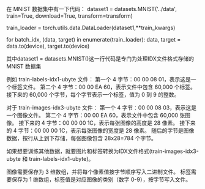 在 MNIST 数据集中有一下代码：
dataset1 = datasets.MNIST('../data', train=True, download=True,
                       transform=transform)    

train_loader = torch.utils.data.DataLoader(dataset1,**train_kwargs)

for batch_idx, (data, target) in enumerate(train_loader):
        data, target = data.to(device), target.to(device)

其中dataset1 = datasets.MNIST()这一行代码是专门为处理IDX文件格式存储的MNIST 数据集

例如 train-labels-idx1-ubyte 文件：
第一个 4 字节：00 00 08 01，表示这是一个标签文件。
第二个 4 字节：00 00 EA 60，表示文件中包含 60,000 个标签。
接下来的 60,000 个字节，每个字节表示一个标签，值为 0 到 9 的整数。

对于 train-images-idx3-ubyte 文件：
第一个 4 字节：00 00 08 03，表示这是一个图像文件。
第二个 4 字节：00 00 EA 60，表示文件中包含 60,000 张图像。
接下来的 4 字节：00 00 00 1C，表示每张图像的高度是 28 像素。
接下来的 4 字节：00 00 00 1C，表示每张图像的宽度是 28 像素。
随后的字节是图像数据，按行从上到下存储，每张图像包含 28x28=784 个字节。

如果想要训练其他数据，就要图片和标签转换为IDX文件格式(train-images-idx3-ubyte 和 train-labels-idx1-ubyte)。

图像需要保存为 3 维数组，并将每个像素值按字节顺序写入二进制文件。
标签需要保存为 1 维数组，标签值是对应图像的类别（数字 0-9），按字节写入文件。